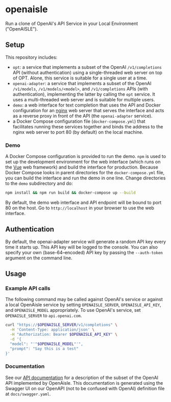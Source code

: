 # openaisle
Run a clone of OpenAI's API Service in your Local Environment ("OpenAISLE").

## Setup

This repository includes:

 * `opt`: a service that implements a subset of the OpenAI `/v1/completions` API (without authentication) using a single-threaded web server on top of OPT.  Alone, this service is suitable for a single user at a time.
 * `openai-adapter`: a service that implements a subset of the OpenAI `/v1/models`, `/v1/models/<model>`, and `/v1/completions` APIs (with authentication), implementing the latter by calling the `opt` service.  It uses a multi-threaded web server and is suitable for multiple users.
 * `demo`: a web interface for text completion that uses the API and Docker configuration for an [nginx](https://nginx.org) web server that serves the interface and acts as a reverse proxy in front of the API (the `openai-adapter` service).
 * a Docker Compose configuration file (`docker-compose.yml`) that facilitates running these services together and binds the address to the nginx web server to port 80 (by default) on the local machine.

### Demo

A Docker Compose configuration is provided to run the demo.  `npm` is used to set up the development
environment for the web interface (which runs on the [Vue](https://vuejs.org) web framework) and build the interface for production.  Because Docker Compose looks in parent
directories for the `docker-compose.yml` file, you can build the interface and run the demo in one
line.  Change directories to the `demo` subdirectory and do:

```bash
npm install && npm run build && docker-compose up --build
```

By default, the demo web interface and API endpoint will be bound to port 80 on the host.  Go to
`http://localhost` in your browser to use the web interface.

## Authentication

By default, the openai-adapter service will generate a random API key every time it starts up.
This API key will be logged to the console.  You can also specify your own (base-64–encoded) API
key by passing the `--auth-token` argument on the command line.

## Usage

### Example API calls

The following command may be called against OpenAI's service or against a local OpenAisle service
by setting `OPENAISLE_SERVER`, `OPENAISLE_API_KEY`, and `OPENAISLE_MODEL` appropriately.  To use
OpenAI's service, set `OPENAISLE_SERVER` to `api.openai.com`.

```bash
curl "https://$OPENAISLE_SERVER/v1/completions" \
  -H 'Content-Type: application/json' \
  -H "Authorization: Bearer $OPENAISLE_API_KEY" \
  -d '{
  "model": "'"$OPENAISLE_MODEL"'",
  "prompt": "Say this is a test"
}'
```

### Documentation

See our [API documentation](https://hltcoe.github.io/openaisle) for a description of the subset of the OpenAI API implemented by OpenAisle.
This documentation is generated using the Swagger UI on our OpenAPI (not to be confused with OpenAI) definition file at `docs/swagger.yaml`.
